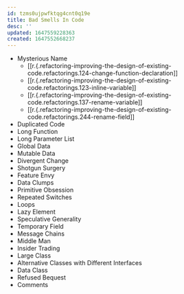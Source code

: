 ```yaml
---
id: tzms0ujpwfktqg4cnt0q19e
title: Bad Smells In Code
desc: ''
updated: 1647559228363
created: 1647552668237
---
```


- Mysterious Name
  - [[r.{.refactoring-improving-the-design-of-existing-code.refactorings.124-change-function-declaration]]
  - [[r.{.refactoring-improving-the-design-of-existing-code.refactorings.123-inline-variable]]
  - [[r.{.refactoring-improving-the-design-of-existing-code.refactorings.137-rename-variable]]
  - [[r.{.refactoring-improving-the-design-of-existing-code.refactorings.244-rename-field]]
- Duplicated Code
- Long Function
- Long Parameter List
- Global Data
- Mutable Data
- Divergent Change
- Shotgun Surgery
- Feature Envy
- Data Clumps
- Primitive Obsession
- Repeated Switches
- Loops
- Lazy Element
- Speculative Generality
- Temporary Field
- Message Chains
- Middle Man
- Insider Trading
- Large Class
- Alternative Classes with Different Interfaces
- Data Class
- Refused Bequest
- Comments